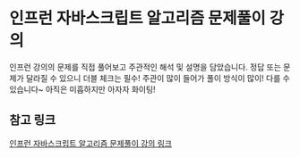 # 인프런 자바스크립트 알고리즘 문제풀이 강의

인프런 강의의 문제를 직접 풀어보고 주관적인 해석 및 설명을 담았습니다.
정답 또는 문제가 달라질 수 있으니 더블 체크는 필수!
주관이 많이 들어가 풀이 방식이 많이! 다를 수 있습니다~
아직은 미흡하지만 아자자 화이팅!

## 참고 링크
[인프런 자바스크립트 알고리즘 문제풀이 강의 링크](https://www.inflearn.com/course/자바스크립트-알고리즘-문제풀이)
